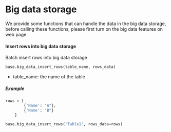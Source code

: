 # Big data storage

We provide some functions that can handle the data in the big data storage, before calling these functions, please first turn on the big data features on web page.

#### Insert rows into big data storage

Batch insert rows into big data storage

```python
base.big_data_insert_rows(table_name, rows_data)
```

* table_name: the name of the table


##### Example

```python
rows = [
        {'Name': "A"},
        {'Name': "B"}
    ]

base.big_data_insert_rows('Table1', rows_data=rows)
```

